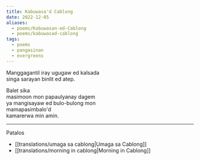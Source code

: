 ```yaml
---
title: Kabuwasa'd Cablong
date: 2022-12-05
aliases:
  - poems/Kabuwasan-ed-Cablong
  - poems/kabuwasad-cablong
tags:
  - poems
  - pangasinan
  - evergreens
---
```

Manggagantil iray ugugaw ed kalsada  
singa sarayan binlit ed atep.

Balet sika  
masimoon mon papaulyanay dagem  
ya mangisayaw ed bulo-bulong mon  
mamapasimbalo'd  
kamarerwa min amin.

---
Patalos
- [[translations/umaga sa cablong|Umaga sa Cablong]]
- [[translations/morning in cablong|Morning in Cablong]]
